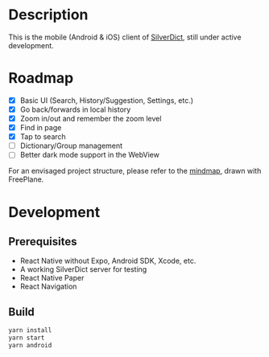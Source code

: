 # Description

This is the mobile (Android & iOS) client of [SilverDict](https://github.com/Crissium/SilverDict), still under active development.

# Roadmap

- [x] Basic UI (Search, History/Suggestion, Settings, etc.)
- [x] Go back/forwards in local history
- [x] Zoom in/out and remember the zoom level
- [x] Find in page
- [x] Tap to search
- [ ] Dictionary/Group management
- [ ] Better dark mode support in the WebView

For an envisaged project structure, please refer to the [mindmap](/doc/Structure.mm), drawn with FreePlane.

# Development

## Prerequisites

- React Native without Expo, Android SDK, Xcode, etc.
- A working SilverDict server for testing
- React Native Paper
- React Navigation

## Build

```bash
yarn install
yarn start
yarn android
```
